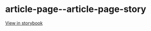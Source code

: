 # article-page--article-page-story

[View in storybook](https://raw.githack.com/Independent-Digital-News-and-Media-Ltd/indy100-pwamp-sb/PR-390-sb/index.html?path=/story/article-page--article-page-story)